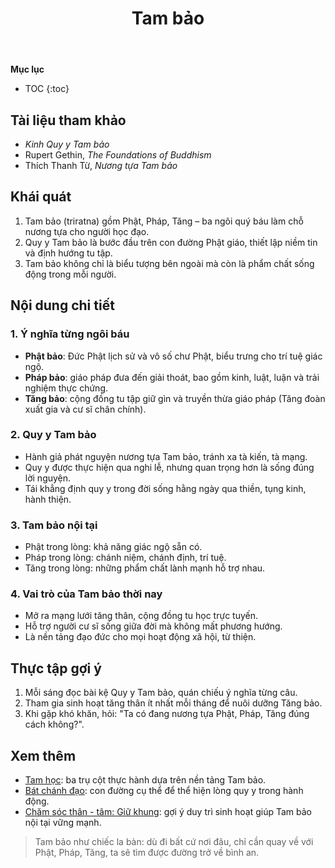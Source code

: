 ﻿---
title: Tam bảo
---

**Mục lục**

- TOC
{:toc}

## Tài liệu tham khảo

- *Kinh Quy y Tam bảo*
- Rupert Gethin, *The Foundations of Buddhism*
- Thích Thanh Từ, *Nương tựa Tam bảo*

## Khái quát

1. Tam bảo (triratna) gồm Phật, Pháp, Tăng – ba ngôi quý báu làm chỗ nương tựa cho người học đạo.
2. Quy y Tam bảo là bước đầu trên con đường Phật giáo, thiết lập niềm tin và định hướng tu tập.
3. Tam bảo không chỉ là biểu tượng bên ngoài mà còn là phẩm chất sống động trong mỗi người.

## Nội dung chi tiết

### 1. Ý nghĩa từng ngôi báu

- **Phật bảo**: Đức Phật lịch sử và vô số chư Phật, biểu trưng cho trí tuệ giác ngộ.
- **Pháp bảo**: giáo pháp đưa đến giải thoát, bao gồm kinh, luật, luận và trải nghiệm thực chứng.
- **Tăng bảo**: cộng đồng tu tập giữ gìn và truyền thừa giáo pháp (Tăng đoàn xuất gia và cư sĩ chân chính).

### 2. Quy y Tam bảo

- Hành giả phát nguyện nương tựa Tam bảo, tránh xa tà kiến, tà mạng.
- Quy y được thực hiện qua nghi lễ, nhưng quan trọng hơn là sống đúng lời nguyện.
- Tái khẳng định quy y trong đời sống hằng ngày qua thiền, tụng kinh, hành thiện.

### 3. Tam bảo nội tại

- Phật trong lòng: khả năng giác ngộ sẵn có.
- Pháp trong lòng: chánh niệm, chánh định, trí tuệ.
- Tăng trong lòng: những phẩm chất lành mạnh hỗ trợ nhau.

### 4. Vai trò của Tam bảo thời nay

- Mở ra mạng lưới tăng thân, cộng đồng tu học trực tuyến.
- Hỗ trợ người cư sĩ sống giữa đời mà không mất phương hướng.
- Là nền tảng đạo đức cho mọi hoạt động xã hội, từ thiện.

## Thực tập gợi ý

1. Mỗi sáng đọc bài kệ Quy y Tam bảo, quán chiếu ý nghĩa từng câu.
2. Tham gia sinh hoạt tăng thân ít nhất mỗi tháng để nuôi dưỡng Tăng bảo.
3. Khi gặp khó khăn, hỏi: "Ta có đang nương tựa Phật, Pháp, Tăng đúng cách không?".

## Xem thêm

- [Tam học](tam_hoc.md): ba trụ cột thực hành dựa trên nền tảng Tam bảo.
- [Bát chánh đạo](bat_chanh_dao.md): con đường cụ thể để thể hiện lòng quy y trong hành động.
- [Chăm sóc thân - tâm: Giữ khung](../cham_soc_than_tam/cham_soc_tam_giu_khung.md): gợi ý duy trì sinh hoạt giúp Tam bảo nội tại vững mạnh.

> Tam bảo như chiếc la bàn: dù đi bất cứ nơi đâu, chỉ cần quay về với Phật, Pháp, Tăng, ta sẽ tìm được đường trở về bình an.
